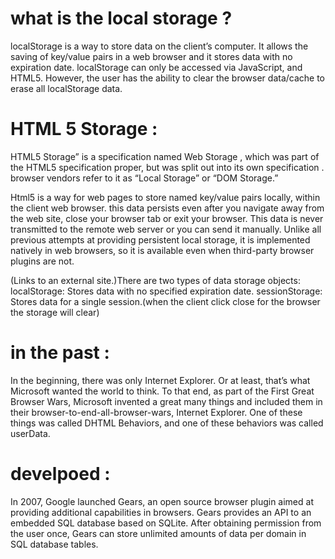 # what is the local storage ?
localStorage is a way to store data on the client’s computer. It allows the saving of key/value pairs in a web browser and it stores data with no expiration date. localStorage can only be accessed via JavaScript, and HTML5. However, the user has the ability to clear the browser data/cache to erase all localStorage data.

# HTML 5 Storage :
HTML5 Storage” is a specification named Web Storage , which was part of the HTML5 specification proper, but was split out into its own specification . browser vendors refer to it as “Local Storage” or “DOM Storage.”

Html5 is a way for web pages to store named key/value pairs locally, within the client web browser. this data persists even after you navigate away from the web site, close your browser tab or exit your browser. This data is never transmitted to the remote web server or you can send it manually. Unlike all previous attempts at providing persistent local storage, it is implemented natively in web browsers, so it is available even when third-party browser plugins are not.


 (Links to an external site.)There are two types of data storage objects:
localStorage: Stores data with no specified expiration date.
sessionStorage: Stores data for a single session.(when the client click close for the browser the storage will clear)
# in the past :
In the beginning, there was only Internet Explorer. Or at least, that’s what Microsoft wanted the world to think. To that end, as part of the First Great Browser Wars, Microsoft invented a great many things and included them in their browser-to-end-all-browser-wars, Internet Explorer. One of these things was called DHTML Behaviors, and one of these behaviors was called userData.
# develpoed : 
In 2007, Google launched Gears, an open source browser plugin aimed at providing additional capabilities in browsers. Gears provides an API to an embedded SQL database based on SQLite. After obtaining permission from the user once, Gears can store unlimited amounts of data per domain in SQL database tables.

